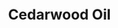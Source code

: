 ---
name: Cedarwood Oil
title: Cedarwood Oil
details:
  - detail:
      key: "Raw Material"
      value: "Wood"
  - detail:
      key: "Brand"
      value: "Natural Aroma"
  - detail:
      key: "Botanical Name"
      value: "Cedrus Deodara"
  - detail:
      key: "Packaging Size"
      value: "5, 25, 200 Kg"
  - detail:
      key: "Packaging Type"
      value: "Can, Barrel"
  - detail:
      key: "Shelf Life"
      value: "24 months"
  - detail:
      key: "Refractive Index"
      value: "1.51400 to 1.52900 at 20 deg C"
  - detail:
      key: "Flash Point"
      value: "197 deg F"
  - detail:
      key: "CAS No"
      value: "8000-27-9"
  - detail:
      key: "Specific Gravity"
      value: "0.930 to 0.950 (at 20 deg C)"
  - detail:
      key: "Optical Rotation"
      value: "48 deg to 70 deg (at 20 deg C)"
  - detail:
      key: "Physical State"
      value: "Liquid"
showOnHome: false
thumbnail: https://5.imimg.com/data5/SELLER/Default/2021/12/CR/KX/OD/3823480/cedarwood-oil-500x500.jpg
productImages:
  - ""
category: essential oil
---